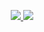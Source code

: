 <p align = "center">
  <a href="https://github.com/sushrut111">
    <img src = "https://github-readme-stats.vercel.app/api?username=sushrut111&show_icons=true&line_height=27&include_all_commits=true">
  </a>
  <a href="https://github.com/sushrut111">
    <img src = "https://github-readme-stats.vercel.app/api/top-langs/?username=sushrut111&hide=jupyter%20notebook&layout=compact&langs_count=8">
  </a>
</p>

<p align = "center">
</p>
